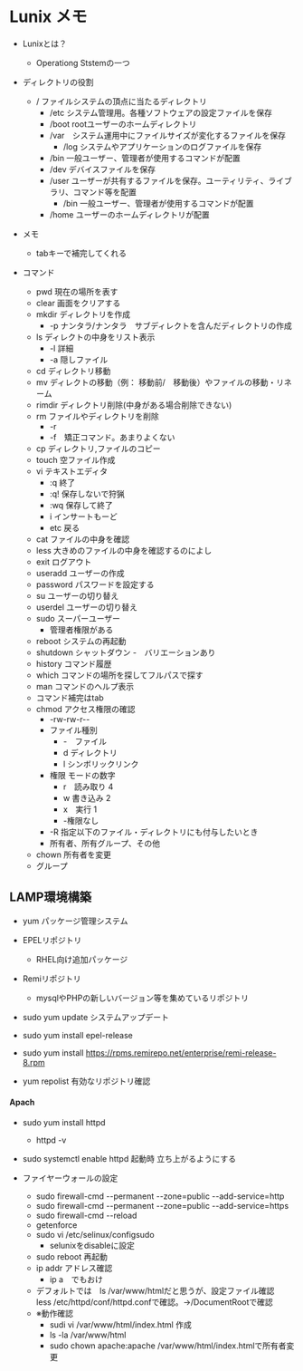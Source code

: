 # Lunix メモ

- Lunixとは？
    - Operationg Ststemの一つ

- ディレクトリの役割
    - / ファイルシステムの頂点に当たるディレクトリ
        - /etc システム管理用。各種ソフトウェアの設定ファイルを保存
        - /boot rootユーザーのホームディレクトリ
        - /var　システム運用中にファイルサイズが変化するファイルを保存
            - /log システムやアプリケーションのログファイルを保存
        - /bin 一般ユーザー、管理者が使用するコマンドが配置
        - /dev デバイスファイルを保存
        - /user ユーザーが共有するファイルを保存。ユーティリティ、ライブラリ、コマンド等を配置
            - /bin 一般ユーザー、管理者が使用するコマンドが配置
        - /home ユーザーのホームディレクトリが配置

- メモ
    - tabキーで補完してくれる

- コマンド
    - pwd 現在の場所を表す
    - clear 画面をクリアする
    - mkdir ディレクトリを作成
        - -p ナンタラ/ナンタラ　サブディレクトを含んだディレクトリの作成
    - ls ディレクトの中身をリスト表示
        - -l 詳細
        - -a 隠しファイル
    - cd ディレクトリ移動
    - mv ディレクトの移動（例： 移動前/　移動後）やファイルの移動・リネーム
    - rimdir ディレクトリ削除(中身がある場合削除できない)
    - rm ファイルやディレクトリを削除
        - -r
        - -f　矯正コマンド。あまりよくない
    - cp ディレクトリ,ファイルのコピー
    - touch 空ファイル作成
    - vi テキストエディタ
        - :q 終了
        - :q! 保存しないで狩猟
        - :wq 保存して終了
        - i インサートもーど
        - etc 戻る
    - cat ファイルの中身を確認
    - less 大きめのファイルの中身を確認するのによし
    - exit ログアウト
    - useradd ユーザーの作成
    - password パスワードを設定する
    - su ユーザーの切り替え
    - userdel ユーザーの切り替え
    - sudo スーパーユーザー
        - 管理者権限がある
    - reboot システムの再起動
    - shutdown シャットダウン
        -　バリエーションあり
    - history コマンド履歴
    - which コマンドの場所を探してフルパスで探す
    - man コマンドのヘルプ表示
    - コマンド補完はtab
    - chmod アクセス権限の確認
        - -rw-rw-r--
        - ファイル種別
            - -　ファイル
            - d ディレクトリ
            - l シンボリックリンク
        - 権限 モードの数字
            - r　読み取り 4
            - w 書き込み 2
            - x　実行 1
            - -権限なし
        - -R 指定以下のファイル・ディレクトリにも付与したいとき
        - 所有者、所有グループ、その他
    - chown 所有者を変更
    - グループ

## LAMP環境構築
- yum パッケージ管理システム

- EPELリポジトリ
    - RHEL向け追加パッケージ
- Remiリポジトリ
    - mysqlやPHPの新しいバージョン等を集めているリポジトリ

- sudo yum update システムアップデート
- sudo yum install epel-release 
- sudo yum install https://rpms.remirepo.net/enterprise/remi-release-8.rpm
- yum repolist 有効なリポジトリ確認

#### Apach
- sudo yum install httpd
    - httpd -v
- sudo systemctl enable httpd 起動時 立ち上がるようにする

- ファイヤーウォールの設定
    - sudo firewall-cmd --permanent --zone=public --add-service=http
    - sudo firewall-cmd --permanent --zone=public --add-service=https
    - sudo firewall-cmd --reload
    - getenforce
    - sudo vi /etc/selinux/configsudo
        - selunixをdisableに設定
    - sudo reboot 再起動
    - ip addr アドレス確認
        - ip a　でもおけ
    - デフォルトでは　ls /var/www/htmlだと思うが、設定ファイル確認　less /etc/httpd/conf/httpd.confで確認。→/DocumentRootで確認
    - ※動作確認
        - sudi vi /var/www/html/index.html 作成
        - ls -la /var/www/html
        - sudo chown apache:apache /var/www/html/index.htmlで所有者変更